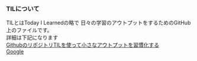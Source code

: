 ### TILについて
TILとはToday I Learnedの略で
日々の学習のアウトプットをするためのGitHub上のファイルです。  
詳細は下記になります  
[GithubのリポジトリTILを使って小さなアウトプットを習慣化する](https://qiita.com/nemui_/items/239335b4ed0c3c797add)  
[Google](https://www.google.co.jp/)
